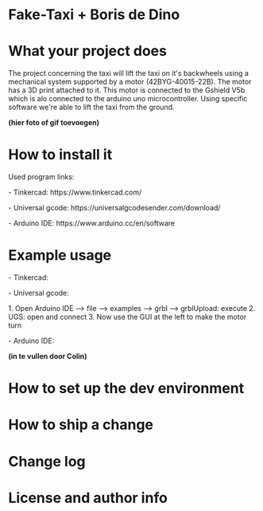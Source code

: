 # Fake-Taxi + Boris de Dino

<h1>What your project does</h1>
The project concerning the taxi will lift the taxi on it's backwheels using a mechanical system supported by a motor (42BYG-40015-22B). The motor has a 3D print attached to it.
This motor is connected to the Gshield V5b which is alo connected to the arduino uno microcontroller. Using specific software we're able to lift the taxi from the ground.

<b>(hier foto of gif toevoegen)</b>


<h1>How to install it</h1>
Used program links:
<p>- Tinkercad: https://www.tinkercad.com/ </p>
<p>- Universal gcode: https://universalgcodesender.com/download/ </p>
<p>- Arduino IDE: https://www.arduino.cc/en/software </p>


<h1>Example usage</h1>
<p>- Tinkercad: </p>
<p>- Universal gcode: </p>
1. Open Arduino IDE --> file --> examples --> grbl --> grblUpload: execute
2. UGS: open and connect
3. Now use the GUI at the left to make the motor turn
<p>- Arduino IDE: </p>

<b>(in te vullen door Colin)</b>


<h1>How to set up the dev environment</h1>

<h1>How to ship a change</h1>

<h1>Change log</h1>

<h1>License and author info</h1>